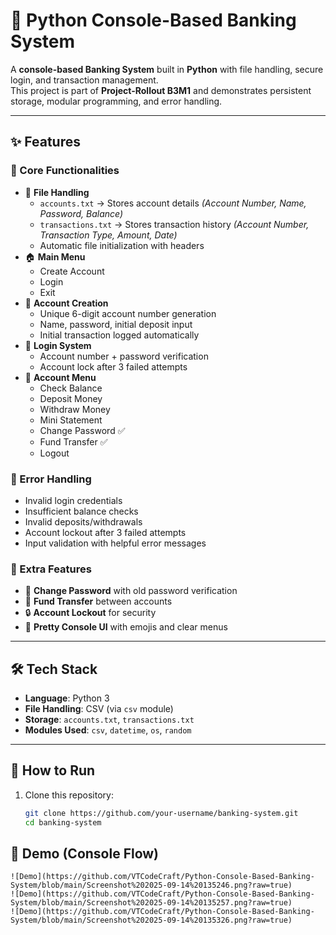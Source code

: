 # 🏦 Python Console-Based Banking System

A **console-based Banking System** built in **Python** with file handling, secure login, and transaction management.  
This project is part of **Project-Rollout B3M1** and demonstrates persistent storage, modular programming, and error handling.

---

## ✨ Features

### 🔹 Core Functionalities
- 📂 **File Handling**
  - `accounts.txt` → Stores account details *(Account Number, Name, Password, Balance)*
  - `transactions.txt` → Stores transaction history *(Account Number, Transaction Type, Amount, Date)*
  - Automatic file initialization with headers
- 🏠 **Main Menu**
  - Create Account
  - Login
  - Exit
- 👤 **Account Creation**
  - Unique 6-digit account number generation
  - Name, password, initial deposit input
  - Initial transaction logged automatically
- 🔑 **Login System**
  - Account number + password verification
  - Account lock after 3 failed attempts
- 💼 **Account Menu**
  - Check Balance
  - Deposit Money
  - Withdraw Money
  - Mini Statement
  - Change Password ✅
  - Fund Transfer ✅
  - Logout

### 🔹 Error Handling
- Invalid login credentials
- Insufficient balance checks
- Invalid deposits/withdrawals
- Account lockout after 3 failed attempts
- Input validation with helpful error messages

### 🔹 Extra Features
- 🔐 **Change Password** with old password verification
- 💸 **Fund Transfer** between accounts
- 🔒 **Account Lockout** for security
- 🎨 **Pretty Console UI** with emojis and clear menus

---

## 🛠️ Tech Stack

- **Language**: Python 3
- **File Handling**: CSV (via `csv` module)
- **Storage**: `accounts.txt`, `transactions.txt`
- **Modules Used**: `csv`, `datetime`, `os`, `random`

---

## 🚀 How to Run

1. Clone this repository:
   ```bash
   git clone https://github.com/your-username/banking-system.git
   cd banking-system


## 📸 Demo (Console Flow)

    ![Demo](https://github.com/VTCodeCraft/Python-Console-Based-Banking-System/blob/main/Screenshot%202025-09-14%20135246.png?raw=true)
    ![Demo](https://github.com/VTCodeCraft/Python-Console-Based-Banking-System/blob/main/Screenshot%202025-09-14%20135257.png?raw=true)
    ![Demo](https://github.com/VTCodeCraft/Python-Console-Based-Banking-System/blob/main/Screenshot%202025-09-14%20135326.png?raw=true)
